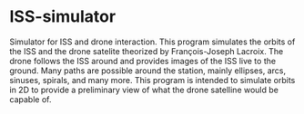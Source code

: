 # ISS-simulator
Simulator for ISS and drone interaction.
This program simulates the orbits of the ISS and the drone satelite theorized by François-Joseph Lacroix. The drone follows the ISS around and provides images of the ISS live to the ground. Many paths are possible around the station, mainly ellipses, arcs, sinuses, spirals, and many more. This program is intended to simulate orbits in 2D to provide a preliminary view of what the drone satelline would be capable of.
